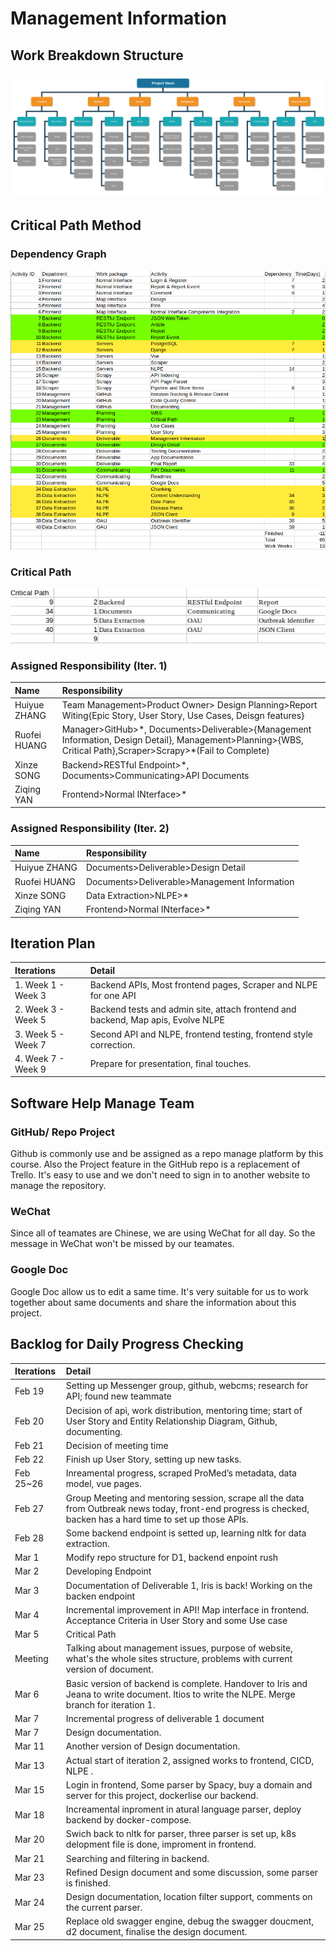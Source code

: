 # Management Information

## Work Breakdown Structure

![Work Break Down Structure](img/wbs.png)

## Critical Path Method

### Dependency Graph

![Dependency Graph](img/dependency.png)

### Critical Path

![Critical Path](img/critical_path.png)

### Assigned Responsibility (Iter. 1)

| Name         | Responsibility                                                                                                                                                 |
| :----------- | :------------------------------------------------------------------------------------------------------------------------------------------------------------- |
| Huiyue ZHANG | Team Management>Product Owner> Design Planning>Report Witing{Epic Story, User Story, Use Cases, Deisgn features}                                               |
| Ruofei HUANG | Manager>GitHub>\*, Documents>Deliverable>{Management Information, Design Detail}, Management>Planning>{WBS, Critical Path},Scraper>Scrapy>\*(Fail to Complete) |
| Xinze SONG   | Backend>RESTful Endpoint>\*, Documents>Communicating>API Documents                                                                                             |
| Ziqing YAN   | Frontend>Normal INterface>\*                                                                                                                                   |

### Assigned Responsibility (Iter. 2)

| Name         | Responsibility                               |
| :----------- | :------------------------------------------- |
| Huiyue ZHANG | Documents>Deliverable>Design Detail          |
| Ruofei HUANG | Documents>Deliverable>Management Information |
| Xinze SONG   | Data Extraction>NLPE>*                       |
| Ziqing YAN   | Frontend>Normal INterface>\*                 |

## Iteration Plan

| Iterations         | Detail                                                                           |
| :----------------- | :------------------------------------------------------------------------------- |
| 1. Week 1 - Week 3 | Backend APIs, Most frontend pages, Scraper and NLPE for one API                  |
| 2. Week 3 - Week 5 | Backend tests and admin site, attach frontend and backend, Map apis, Evolve NLPE |
| 3. Week 5 - Week 7 | Second API and NLPE, frontend testing, frontend style correction.                |
| 4. Week 7 - Week 9 | Prepare for presentation, final touches.                                         |

## Software Help Manage Team

<!-- Need to expand the details and how we will use it. -->

### GitHub/ Repo Project

Github is commonly use and be assigned as a repo manage platform by this course. Also the Project feature in the GitHub repo is a replacement of Trello. It's easy to use and we don't need to sign in to another website to manage the repository.

### WeChat

Since all of teamates are Chinese, we are using WeChat for all day. So the message in WeChat won't be missed by our teamates.

### Google Doc

Google Doc allow us to edit a same time. It's very suitable for us to work together about same documents and share the information about this project.

## Backlog for Daily Progress Checking

| Iterations | Detail                                                                                                                                                         |
| :--------- | :------------------------------------------------------------------------------------------------------------------------------------------------------------- |
| Feb 19     | Setting up Messenger group, github, webcms; research for API; found new teammate                                                                               |
| Feb 20     | Decision of api, work distribution, mentoring time; start of User Story and Entity Relationship Diagram, Github, documenting.                                  |
| Feb 21     | Decision of meeting time                                                                                                                                       |
| Feb 22     | Finish up User Story, setting up new tasks.                                                                                                                    |
| Feb 25~26  | Inreamental progress, scraped ProMed’s metadata, data model, vue pages.                                                                                       |
| Feb 27     | Group Meeting and mentoring session, scrape all the data from Outbreak news today, front-end progress is checked, backen has a hard time to set up those APIs. |
| Feb 28     | Some backend endpoint is setted up, learning nltk for data extraction.                                                                                         |
| Mar 1      | Modify repo structure for D1, backend enpoint rush                                                                                                             |
| Mar 2      | Developing Endpoint                                                                                                                                            |
| Mar 3      | Documentation of Deliverable 1, Iris is back! Working on the backen endpoint                                                                                   |
| Mar 4      | Incremental improvement in API! Map interface in frontend. Acceptance Criteria in User Story and some Use case                                                 |
| Mar 5      | Critical Path                                                                                                                                                  |
| Meeting    | Talking about management issues, purpose of website, what's the whole sites structure, problems with current version of document.                              |
| Mar 6      | Basic version of backend is complete. Handover to Iris and Jeana to write document. Itios to write the NLPE. Merge branch for iteration 1.                     |
| Mar 7      | Incremental progress of deliverable 1 document                                                                                                                 |
| Mar 7      | Design documentation.                                                                                                                                          |
| Mar 11     | Another version of Design documentation.                                                                                                                       |
| Mar 13     | Actual start of iteration 2, assigned works to frontend, CICD, NLPE .                                                                                          |
| Mar 15     | Login in frontend, Some parser by Spacy, buy a domain and server for this project, dockerlise our backend.                                                     |
| Mar 18     | Increamental inproment in atural language parser, deploy backend by docker-compose.                                                                            |
| Mar 20     | Swich back to nltk for parser, three parser is set up, k8s delopment file is done, improment in frontend.                                                      |
| Mar 21     | Searching and filtering in backend.                                                                                                                            |
| Mar 23     | Refined Design document and some discussion, some parser is finished.                                                                                          |
| Mar 24     | Design documentation, location filter support, comments on the current parser.                                                                                 |
| Mar 25     | Replace old swagger engine, debug the swagger doucment, d2 document, finalise the design document.                                                             |